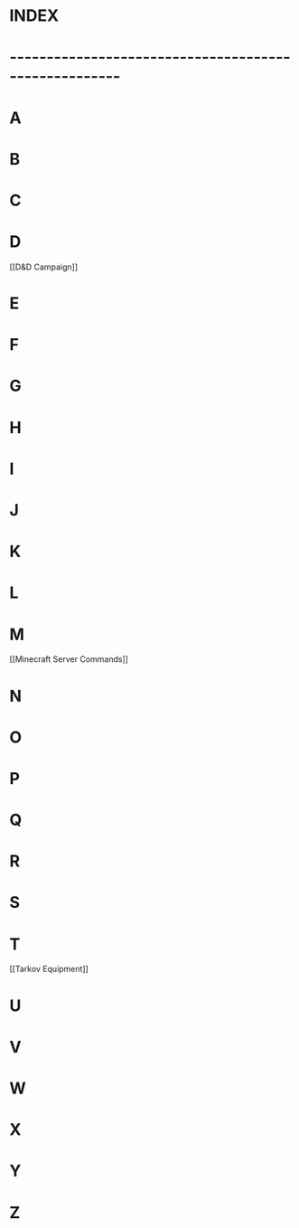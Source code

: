 # INDEX

# -----------------------------------------------------

# A

# B

# C

# D
[[D&D Campaign]]

# E

# F

# G

# H

# I

# J

# K	

# L

# M
[[Minecraft Server Commands]]

# N

# O	

# P

# Q

# R

# S

# T
[[Tarkov Equipment]]

# U

# V

# W

# X

# Y

# Z

